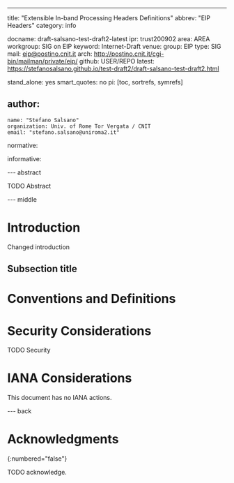 ---
title: "Extensible In-band Processing Headers Definitions"
abbrev: "EIP Headers"
category: info

docname: draft-salsano-test-draft2-latest
ipr: trust200902
area: AREA
workgroup: SIG on EIP
keyword: Internet-Draft
venue:
  group: EIP
  type: SIG
  mail: eip@postino.cnit.it
  arch: http://postino.cnit.it/cgi-bin/mailman/private/eip/
  github: USER/REPO
  latest: https://stefanosalsano.github.io/test-draft2/draft-salsano-test-draft2.html

stand_alone: yes
smart_quotes: no
pi: [toc, sortrefs, symrefs]

author:
 -
    name: "Stefano Salsano"
    organization: Univ. of Rome Tor Vergata / CNIT
    email: "stefano.salsano@uniroma2.it"

normative:

informative:


--- abstract

TODO Abstract


--- middle

# Introduction

Changed introduction

## Subsection title


# Conventions and Definitions

<!---
{::boilerplate bcp14-tagged}
-->

# Security Considerations

TODO Security


# IANA Considerations

This document has no IANA actions.


--- back

# Acknowledgments
{:numbered="false"}

TODO acknowledge.
